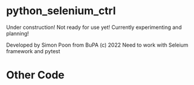 # python_selenium_ctrl

Under construction! Not ready for use yet! Currently experimenting and planning!

Developed by Simon Poon from BuPA (c) 2022
Need to work with Seleium framework and pytest

# Other Code

